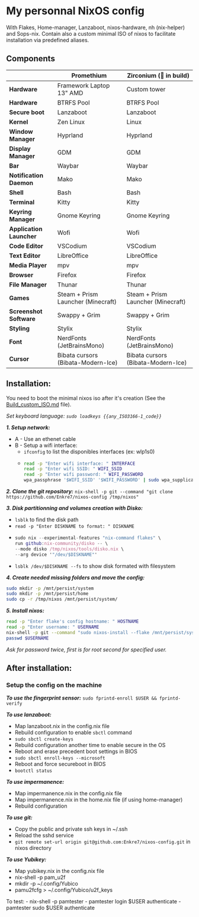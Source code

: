 # My personnal NixOS config
With Flakes, Home-manager, Lanzaboot, nixos-hardware, nh (nix-helper) and Sops-nix.
Contain also a custom minimal ISO of nixos to facilitate installation via predefined aliases.

## Components
|                          | Promethium                         | Zirconium (🚧 in build)            |
|--------------------------|------------------------------------|------------------------------------|
| **Hardware**             | Framework Laptop 13" AMD           | Custom tower                       |
| **Hardware**             | BTRFS Pool                         | BTRFS Pool                         |
| **Secure boot**          | Lanzaboot                          | Lanzaboot                          |
| **Kernel**               | Zen Linux                          | Linux                              |
| **Window Manager**       | Hyprland                           | Hyprland                           |
| **Display Manager**      | GDM                                | GDM                                |
| **Bar**                  | Waybar                             | Waybar                             |
| **Notification Daemon**  | Mako                               | Mako                               |
| **Shell**                | Bash                               | Bash                               |
| **Terminal**             | Kitty                              | Kitty                              |
| **Keyring Manager**      | Gnome Keyring                      | Gnome Keyring                      |
| **Application Launcher** | Wofi                               | Wofi                               |
| **Code Editor**          | VSCodium                           | VSCodium                           |
| **Text Editor**          | LibreOffice                        | LibreOffice                        |
| **Media Player**         | mpv                                | mpv                                |
| **Browser**              | Firefox                            | Firefox                            |
| **File Manager**         | Thunar                             | Thunar                             |
| **Games**                | Steam + Prism Launcher (Minecraft) | Steam + Prism Launcher (Minecraft) |
| **Screenshot Software**  | Swappy + Grim                      | Swappy + Grim                      |
| **Styling**              | Stylix                             | Stylix                             |
| **Font**                 | NerdFonts (JetBrainsMono)          | NerdFonts (JetBrainsMono)          |
| **Cursor**               | Bibata cursors (Bibata-Modern-Ice) | Bibata cursors (Bibata-Modern-Ice) |

## Installation:
You need to boot the minimal nixos iso after it's creation (See the [Build_custom_ISO.md](Build_custom_ISO.md) file).

_Set keyboard language: ```sudo loadkeys {{any_ISO3166-1_code}}```_

***1. Setup network:***

- A - Use an ethenet cable
- B - Setup a wifi interface:
  - ```ifconfig``` to list the disponibles interfaces (ex: wlp1s0)
  - ```bash
    read -p "Enter wifi interface: " INTERFACE
    read -p "Enter wifi SSID: " WIFI_SSID
    read -p "Enter wifi password: " WIFI_PASSWORD
    wpa_passphrase '$WIFI_SSID' '$WIFI_PASSWORD' | sudo wpa_supplicant -B -i $INTERFACE -c /dev/stdin
    ```

***2. Clone the git repository:***
```nix-shell -p git --command "git clone https://github.com/Enkre7/nixos-config /tmp/nixos"```

***3. Disk partitionning and volumes creation with Disko:***
- ```lsblk``` to find the disk path
- ```read -p "Enter DISKNAME to format: " DISKNAME```
- ```nix
  sudo nix --experimental-features "nix-command flakes" \
  run github:nix-community/disko -- \
  --mode disko /tmp/nixos/tools/disko.nix \
  --arg device '"/dev/$DISKNAME"'
  ```
- ```lsblk /dev/$DISKNAME --fs``` to show disk formated with filesystem

***4. Create needed missing folders and move the config:***
```bash
sudo mkdir -p /mnt/persist/system
sudo mkdir -p /mnt/persist/home
sudo cp -r /tmp/nixos /mnt/persist/system/
```
***5. Install nixos:***
```bash
read -p "Enter flake's config hostname: " HOSTNAME
read -p "Enter username: " USERNAME
nix-shell -p git --command "sudo nixos-install --flake /mnt/persist/system/nixos#$HOSTNAME"
passwd $USERNAME
```
_Ask for password twice, first is for root second for specified user._

## After installation:
### Setup the config on the machine
***To use the fingerprint sensor:*** ```sudo fprintd-enroll $USER && fprintd-verify```

***To use lanzaboot:***
  - Map lanzaboot.nix in the config.nix file
  - Rebuild configuration to enable ```sbctl``` command
  - ```sudo sbctl create-keys```
  - Rebuild configuration another time to enable secure in the OS
  - Reboot and erase precedent boot settings in BIOS
  - ```sudo sbctl enroll-keys --microsoft```
  - Reboot and force secureboot in BIOS
  -  ```bootctl status```

***To use impermanence:***
  - Map impermanence.nix in the config.nix file
  - Map impermanence.nix in the home.nix file (if using home-manager)
  - Rebuild configuration

***To use git:***
  - Copy the public and private ssh keys in ~/.ssh
  - Reload the sshd service
  - ```git remote set-url origin git@github.com:Enkre7/nixos-config.git``` in nixos directory

***To use Yubikey:***
  - Map yubikey.nix in the config.nix file 
  - nix-shell -p pam_u2f
  - mkdir -p ~/.config/Yubico
  - pamu2fcfg > ~/.config/Yubico/u2f_keys
    
  To test: 
    - nix-shell -p pamtester
    - pamtester login $USER authenticate
    - pamtester sudo $USER authenticate
